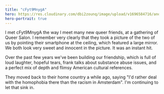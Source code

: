 ```yaml
---
title: "cFyt9MnygA"
hero: https://res.cloudinary.com/dbi2zounq/image/upload/v1696584716/anon-a-1_xduf1t.jpg
hero-portrait: true
---
```

I met cFyt9MnygA the way I meet many new queer friends, at a gathering of Queer Salon. I remember very clearly that they took a picture of the two of us by pointing their smartphone at the ceiling, which featured a large mirror. We both look very sweet and innocent in the picture. It was an instant hit.

Over the past few years we've been building our friendship, which is full of loud laughter, hopeful tears, frank talks about substance abuse issues, and a perfect mix of depth and flimsy American cultural references.

They moved back to their home country a while ago, saying "I'd rather deal with the homophobia there than the racism in Amsterdam". I'm continuing to let that sink in.